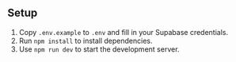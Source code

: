 ## Setup

1. Copy `.env.example` to `.env` and fill in your Supabase credentials.
2. Run `npm install` to install dependencies.
3. Use `npm run dev` to start the development server.
